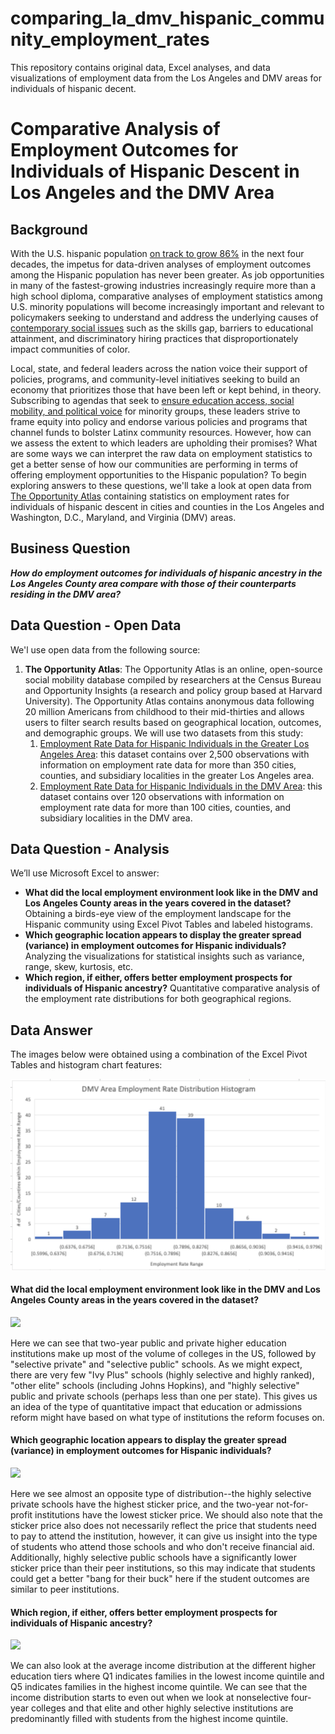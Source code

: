 # comparing_la_dmv_hispanic_community_employment_rates
This repository contains original data, Excel analyses, and data visualizations of employment data from the Los Angeles and DMV areas for individuals of hispanic decent.

# Comparative Analysis of Employment Outcomes for Individuals of Hispanic Descent in Los Angeles and the DMV Area

## Background
With the U.S. hispanic population [on track to grow 86%](https://www.brookings.edu/blog/the-avenue/2018/03/14/the-us-will-become-minority-white-in-2045-census-projects/) in the next four decades, the impetus for data-driven analyses of employment outcomes among the Hispanic population has never been greater. As job opportunities in many of the fastest-growing industries increasingly require more than a high school diploma, comparative analyses of employment statistics among U.S. minority populations will become increasingly important and relevant to policymakers seeking to understand and address the underlying causes of [contemporary social issues](https://www.shrm.org/hr-today/public-policy/hr-public-policy-issues/Documents/15-0746%20CHCI_Research_Report_FNL.pdf) such as the skills gap, barriers to educational attainment, and discriminatory hiring practices that disproportionately impact communities of color.

Local, state, and federal leaders across the nation voice their support of policies, programs, and community-level initiatives seeking to build an economy that prioritizes those that have been left or kept behind, in theory. Subscribing to agendas that seek to [ensure education access, social mobility, and political voice](https://dornsife.usc.edu/assets/sites/1411/docs/USC_ERI_no-going-back_policy_report.pdf) for minority groups, these leaders strive to frame equity into policy and endorse various policies and programs that channel funds to bolster Latinx community resources. However, how can we assess the extent to which leaders are upholding their promises? What are some ways we can interpret the raw data on employment statistics to get a better sense of how our communities are performing in terms of offering employment opportunities to the Hispanic population? To begin exploring answers to these questions, we'll take a look at open data from [The Opportunity Atlas](https://www.opportunityatlas.org) containing statistics on employment rates for individuals of hispanic descent in cities and counties in the Los Angeles and Washington, D.C., Maryland, and Virginia (DMV) areas.


## Business Question

_**How do employment outcomes for individuals of hispanic ancestry in the Los Angeles County area compare with those of their counterparts residing in the DMV area?**_

## Data Question - Open Data

We'l use open data from the following source: 

1. **The Opportunity Atlas**: The Opportunity Atlas is an online, open-source social mobility database compiled by researchers at the Census Bureau and Opportunity Insights (a research and policy group based at Harvard University). The Opportunity Atlas contains anonymous data following 20 million Americans from childhood to their mid-thirties and allows users to filter search results based on geographical location, outcomes, and demographic groups. We will use two datasets from this study:
   1. [Employment Rate Data for Hispanic Individuals in the Greater Los Angeles Area](https://github.com/dmathe18/comparing_la_dmv_hispanic_community_employment_rates/blob/main/LA_original_data.xlsx
): this dataset contains over 2,500 observations with information on employment rate data for more than 350 cities, counties, and subsidiary localities in the greater Los Angeles area. 
   2. [Employment Rate Data for Hispanic Individuals in the DMV Area](https://github.com/dmathe18/comparing_la_dmv_hispanic_community_employment_rates/blob/main/DMV_original_data.xlsx): this dataset contains over 120 observations with information on employment rate data for more than 100 cities, counties, and subsidiary localities in the DMV area. 
   
## Data Question - Analysis

We’ll use Microsoft Excel to answer:

* **What did the local employment environment look like in the DMV and Los Angeles County areas in the years covered in the dataset?** Obtaining a birds-eye view of the employment landscape for the Hispanic community using Excel Pivot Tables and labeled histograms.
* **Which geographic location appears to display the greater spread (variance) in employment outcomes for Hispanic individuals?** Analyzing the visualizations for statistical insights such as variance, range, skew, kurtosis, etc.
* **Which region, if either, offers  better employment prospects for individuals of Hispanic ancestry?** Quantitative comparative analysis of the employment rate distributions for both geographical regions.

## Data Answer

The images below were obtained using a combination of the Excel Pivot Tables and histogram chart features:

![alt text](https://github.com/dmathe18/comparing_la_dmv_hispanic_community_employment_rates/blob/main/DMV_histogram.png)

#### What did the local employment environment look like in the DMV and Los Angeles County areas in the years covered in the dataset?

![](.gitbook/assets/university-tier-counts.png)

Here we can see that two-year public and private higher education institutions make up most of the volume of colleges in the US, followed by "selective private" and "selective public" schools. As we might expect, there are very few "Ivy Plus" schools \(highly selective and highly ranked\), "other elite" schools \(including Johns Hopkins\), and "highly selective" public and private schools \(perhaps less than one per state\). This gives us an idea of the type of quantitative impact that education or admissions reform might have based on what type of institutions the reform focuses on.

#### Which geographic location appears to display the greater spread (variance) in employment outcomes for Hispanic individuals?

![](.gitbook/assets/final-chart.png)

Here we see almost an opposite type of distribution--the highly selective private schools have the highest sticker price, and the two-year not-for-profit institutions have the lowest sticker price. We should also note that the sticker price also does not necessarily reflect the price that students need to pay to attend the institution, however, it can give us insight into the type of students who attend those schools and who don't receive financial aid. Additionally, highly selective public schools have a significantly lower sticker price than their peer institutions, so this may indicate that students could get a better "bang for their buck" here if the student outcomes are similar to peer institutions. 

#### Which region, if either, offers  better employment prospects for individuals of Hispanic ancestry?

![](.gitbook/assets/parent_income_dist_by_tier.png)

We can also look at the average income distribution at the different higher education tiers where Q1 indicates families in the lowest income quintile and Q5 indicates families in the highest income quintile. We can see that the income distribution starts to even out when we look at nonselective four-year colleges and that elite and other highly selective institutions are predominantly filled with students from the highest income quintile.

